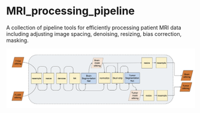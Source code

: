 # MRI_processing_pipeline  

A collection of pipeline tools for efficiently processing patient MRI data including adjusting image spacing, denoising, 
resizing, bias correction, masking. 

![alt text](figs/pipeline.png)